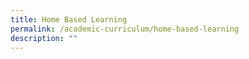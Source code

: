 ```yaml
---
title: Home Based Learning
permalink: /academic-curriculum/home-based-learning
description: ""
---
```

